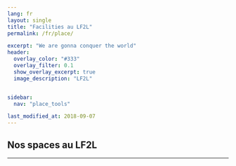 ```yaml
---
lang: fr
layout: single
title: "Facilities au LF2L"
permalink: /fr/place/

excerpt: "We are gonna conquer the world"
header:  
  overlay_color: "#333"
  overlay_filter: 0.1
  show_overlay_excerpt: true 
  image_description: "LF2L"


sidebar:
  nav: "place_tools"

last_modified_at: 2018-09-07
---
```


## Nos spaces au LF2L
--- 



